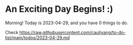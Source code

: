 # An Exciting Day Begins! :)

Morning! Today is 2023-04-29, and you have 0 things to do.

Check https://raw.githubusercontent.com/cauliyang/to-do-list/main/todos/2023-04-29.md